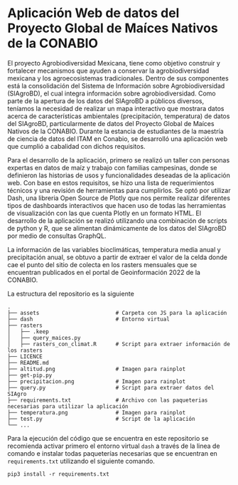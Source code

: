 # Aplicación Web de datos del Proyecto Global de Maíces Nativos de la CONABIO

El proyecto Agrobiodiversidad Mexicana, tiene como objetivo construir y fortalecer mecanismos que ayuden a conservar la agrobiodiversidad mexicana y los agroecosistemas tradicionales. Dentro de sus componentes está la consolidación del Sistema de Información sobre Agrobiodiversidad (SIAgroBD), el cual integra información sobre agrobiodiversidad. Como parte de la apertura de los datos del SIAgroBD a públicos diversos, teníamos la necesidad de realizar un mapa interactivo que mostrara datos acerca de características ambientales (precipitación, temperatura) de datos del SIAgroBD, particularmente de datos del Proyecto Global de Maíces Nativos de la CONABIO. Durante la estancia de estudiantes de la maestría de ciencia de datos del ITAM en Conabio, se desarrolló una aplicación web que cumplió a cabalidad con dichos requisitos.


Para el desarrollo de la aplicación, primero se realizó un taller con personas expertas en datos de maíz y trabajo con familias campesinas, donde se definieron las historias de usos y funcionalidades deseadas de la aplicación web. Con base en estos requisitos, se hizo una lista de requerimientos técnicos y una revisión de herramientas para cumplirlos. Se optó por utilizar Dash, una libreria Open Source de Plotly que nos permite realizar diferentes tipos de dashboards interactivos que hacen uso de todas las herramientas de visualización con las que cuenta Plotly en un formato HTML. El desarrollo de la aplicación se realizó utilizando una combinación de scripts de python y R, que se alimentan dinámicamente de los datos del SIAgroBD por medio de consultas GraphQL.


La información de las variables bioclimáticas, temperatura media anual y precipitación anual, se obtuvo a partir de extraer el valor de la celda donde cae el punto del sitio de colecta en los rasters mensuales que se encuentran publicados en el portal de Geoinformación 2022 de la CONABIO.


La estructura del repositorio es la siguiente

```
.
├── assets                        # Carpeta con JS para la aplicación
├── dash                          # Entorno virtual
├── rasters                     
│   ├── .keep                   
│   ├── query_maices.py         
│   ├── rasters_con_climat.R      # Script para extraer información de los rasters
├── LICENCE                                  
├── README.md
├── altitud.png                   # Imagen para rainplot                   
├── get-pip.py                                  
├── precipitacion.png             # Imagen para rainplot
├── query.py                      # Script para extraer datos del SIAgro
├── requirements.txt              # Archivo con las paqueterias necesarias para utilizar la aplicación            
├── temperatura.png               # Imagen para rainplot                                
├── test.py                       # Script de la aplicación
└── ...
```

Para la ejecución del código que se encuentra en este repositorio se recomienda activar primero el entorno virtual ```dash``` a través de la linea de comando e instalar todas paqueterías necesarias que se encuentran en ```requirements.txt``` utilizando el siguiente comando.

```{python}
pip3 install -r requirements.txt
```



